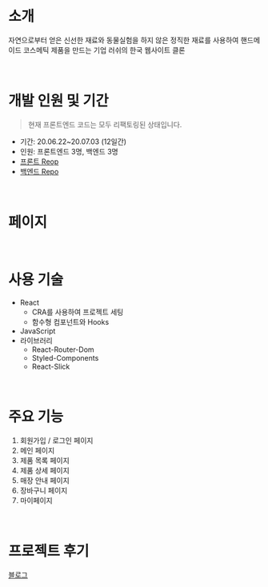# 소개

자연으로부터 얻은 신선한 재료와 동물실험을 하지 않은 정직한 재료를 사용하여 핸드메이드 코스메틱 제품을 만드는 기업 러쉬의 한국 웹사이트 클론

<br>

# 개발 인원 및 기간

> 현재 프론트엔드 코드는 모두 리팩토링된 상태입니다.

- 기간: 20.06.22~20.07.03 (12일간)
- 인원: 프론트엔드 3명, 백엔드 3명
- [프론트 Reop](https://github.com/hogni-seoul/9-rush-hour-frontend)
- [백엔드 Repo](https://github.com/wecode-bootcamp-korea/9-rush-hour-backend)

<br>

# 페이지

<br>

# 사용 기술

- React
  - CRA를 사용하여 프로젝트 세팅
  - 함수형 컴포넌트와 Hooks
- JavaScript
- 라이브러리
  - React-Router-Dom
  - Styled-Components
  - React-Slick

<br>

# 주요 기능

1. 회원가입 / 로그인 페이지
2. 메인 페이지
3. 제품 목록 페이지
4. 제품 상세 페이지
5. 매장 안내 페이지
6. 장바구니 페이지
7. 마이페이지

<br>

# 프로젝트 후기

[블로그](https://hogni.tistory.com/143)
